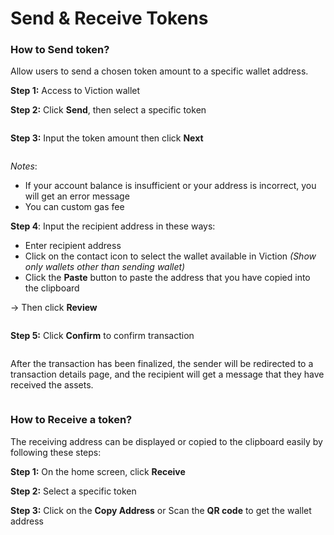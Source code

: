 # Send & Receive Tokens

### How to Send token? <a href="#how-to-send-token" id="how-to-send-token"></a>

Allow users to send a chosen token amount to a specific wallet address.

**Step 1:** Access to Viction wallet

**Step 2:** Click **Send**, then select a specific token

<figure><img src="../../../../.gitbook/assets/image (16).png" alt=""><figcaption></figcaption></figure>

**Step 3:** Input the token amount then click **Next**

<figure><img src="../../../../.gitbook/assets/image (1) (1).png" alt=""><figcaption></figcaption></figure>

_Notes_:

* If your account balance is insufficient or your address is incorrect, you will get an error message
* You can custom gas fee

**Step 4**: Input the recipient address in these ways:

* Enter recipient address
* Click on the contact icon to select the wallet available in Viction _(Show only wallets other than sending wallet)_
* Click the **Paste** button to paste the address that you have copied into the clipboard

→ Then click **Review**

<figure><img src="../../../../.gitbook/assets/image (2) (1).png" alt=""><figcaption></figcaption></figure>

**Step 5:** Click **Confirm** to confirm transaction

<figure><img src="../../../../.gitbook/assets/image (3) (1).png" alt=""><figcaption></figcaption></figure>

After the transaction has been finalized, the sender will be redirected to a transaction details page, and the recipient will get a message that they have received the assets.

<figure><img src="../../../../.gitbook/assets/image (4) (1).png" alt=""><figcaption></figcaption></figure>

### How to Receive a token? <a href="#how-to-receive-token" id="how-to-receive-token"></a>

The receiving address can be displayed or copied to the clipboard easily by following these steps:

**Step 1:** On the home screen, click **Receive**

**Step 2:** Select a specific token

**Step 3:** Click on the **Copy Address** or Scan the **QR code** to get the wallet address
